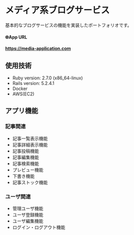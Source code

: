 #  メディア系ブログサービス
基本的なブログサービスの機能を実装したポートフォリオです。

#### 🌐App URL
**https://media-application.com** 



 
## 使用技術
- Ruby version: 2.7.0 (x86_64-linux)  
- Rails version: 5.2.4.1  
- Docker 
- AWS(EC2)

## アプリ機能
### 記事関連
- 記事一覧表示機能  
- 記事詳細表示機能 
- 記事投稿機能 
- 記事編集機能
- 記事検索機能
- プレビュー機能
- 下書き機能
- 記事ストック機能

### ユーザ関連
- 管理ユーザ機能
- ユーザ登録機能
- ユーザ編集機能
- ログイン・ログアウト機能

